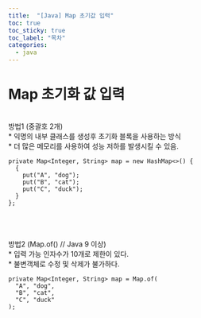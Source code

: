 ```yaml
---
title:  "[Java] Map 초기값 입력"
toc: true
toc_sticky: true
toc_label: "목차"
categories:
  - java
---
```


# Map 초기화 값 입력
<br/>
방법1 (중괄호 2개)<br/>
  * 익명의 내부 클래스를 생성후 초기화 블록을 사용하는 방식<br/>
  * 더 많은 메모리를 사용하여 성능 저하를 발생시킬 수 있음.<br/>
  
```
private Map<Integer, String> map = new HashMap<>() {
  {
    put("A", "dog");
    put("B", "cat");
    put("C", "duck");
  }
};
```
  
<br/>
<br/>
<br/>
방법2 (Map.of() // Java 9 이상)<br/>
  * 입력  가능 인자수가 10개로 제한이 있다.<br/>
  * 불변객체로 수정 및 삭제가 불가하다.<br/>
  
```
private Map<Integer, String> map = Map.of(
  "A", "dog",
  "B", "cat",
  "C", "duck"
);
```
  
